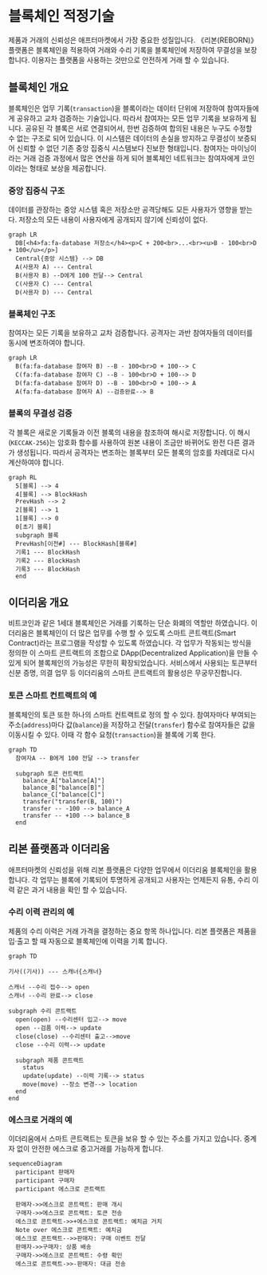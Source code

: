 # 블록체인 적정기술

제품과 거래의 신뢰성은 애프터마켓에서 가장 중요한 성질입니다. 《리본(REBORN)》 플랫폼은 블록체인을 적용하여 거래와 수리 기록을 블록체인에 저장하여 무결성을 보장합니다. 이용자는 플랫폼을 사용하는 것만으로 안전하게 거래 할 수 있습니다.

## 블록체인 개요

블록체인은 업무 기록(`transaction`)을 블록이라는 데이터 단위에 저장하여 참여자들에게 공유하고 교차 검증하는 기술입니다. 따라서 참여자는 모든 업무 기록을 보유하게 됩니다. 공유된 각 블록은 서로 연결되어서, 한번 검증하여 합의된 내용은 누구도 수정할 수 없는 구조로 되어 있습니다. 이 시스템은 데이터의 손실을 방지하고 무결성이 보증되어 신뢰할 수 없던 기존 중앙 집중식 시스템보다 진보한 형태입니다. 참여자는 마이닝이라는 거래 검증 과정에서 많은 연산을 하게 되어 블록체인 네트워크는 참여자에게 코인이라는 형태로 보상을 제공합니다.

### 중앙 집중식 구조

데이터를 관장하는 중앙 시스템 혹은 저장소만 공격당해도 모든 사용자가 영향을 받는다. 저장소의 모든 내용이 사용자에게 공개되지 않기에 신뢰성이 없다.

```mermaid
graph LR
  DB[<h4>fa:fa-database 저장소</h4><p>C + 200<br>...<br><u>B - 100<br>D + 100</u></p>]
  Central{중앙 시스템} --> DB
  A(사용자 A) --- Central
  B(사용자 B) --D에게 100 전달--> Central
  C(사용자 C) --- Central
  D(사용자 D) --- Central
```

### 블록체인 구조

참여자는 모든 기록을 보유하고 교차 검증합니다. 공격자는 과반 참여자들의 데이터를 동시에 변조하여야 합니다.

```mermaid
graph LR
  B(fa:fa-database 참여자 B) --B - 100<br>D + 100--> C
  C(fa:fa-database 참여자 C) --B - 100<br>D + 100--> D
  D(fa:fa-database 참여자 D) --B - 100<br>D + 100--> A
  A(fa:fa-database 참여자 A) --검증완료--> B
```

### 블록의 무결성 검증

각 블록은 새로운 기록들과 이전 블록의 내용을 참조하여 해시로 저장합니다. 이 해시(`KECCAK-256`)는 암호화 함수를 사용하여 원본 내용이 조금만 바뀌어도 완전 다른 결과가 생성됩니다. 따라서 공격자는 변조하는 블록부터 모든 블록의 암호를 차례대로 다시 계산하여야 합니다.

```mermaid
graph RL
  5[블록] --> 4
  4[블록] --> BlockHash
  PrevHash --> 2
  2[블록] --> 1
  1[블록] --> 0
  0[초기 블록]
  subgraph 블록
  PrevHash[이전#] --- BlockHash[블록#]
  기록1 --- BlockHash
  기록2 --- BlockHash
  기록3 --- BlockHash
  end
```

## 이더리움 개요

비트코인과 같은 1세대 블록체인은 거래를 기록하는 단순 화폐의 역할만 하였습니다. 이더리움은 블록체인이 더 많은 업무를 수행 할 수 있도록 스마트 콘트랙트(Smart Contract)라는 프로그램을 작성할 수 있도록 하였습니다. 각 업무가 작동되는 방식을 정의한 이 스마트 콘트랙트의 조합으로 DApp(Decentralized Application)을 만들 수 있게 되어 블록체인의 가능성은 무한히 확장되었습니다. 서비스에서 사용되는 토큰부터 신분 증명, 의결 업무 등 이더리움의 스마트 콘트랙트의 활용성은 무궁무진합니다.

### 토큰 스마트 컨트랙트의 예

블록체인의 토큰 또한 하나의 스마트 컨트랙트로 정의 할 수 있다. 참여자마다 부여되는 주소(`address`)마다 값(`balance`)을 저장하고 전달(`transfer`) 함수로 참여자들은 값을 이동시킬 수 있다. 이때 각 함수 요청(`transaction`)을 블록에 기록 한다.

```mermaid
graph TD
  참여자A -- B에게 100 전달 --> transfer

  subgraph 토큰 컨트랙트
    balance_A["balance[A]"]
    balance_B["balance[B]"]
    balance_C["balance[C]"]
    transfer("transfer(B, 100)")
    transfer -- -100 --> balance_A
    transfer -- +100 --> balance_B
  end
```

## 리본 플랫폼과 이더리움

애프터마켓의 신뢰성을 위해 리본 플랫폼은 다양한 업무에서 이더리움 블록체인을 활용합니다. 각 업무는 블록에 기록되어 투명하게 공개되고 사용자는 언제든지 유통, 수리 이력 같은 과거 내용을 확인 할 수 있습니다.

### 수리 이력 관리의 예

제품의 수리 이력은 거래 가격을 결정하는 중요 항목 하나입니다. 리본 플랫폼은 제품을 입·출고 할 때 자동으로 블록체인에 이력을 기록 합니다.

```mermaid
graph TD

기사((기사)) --- 스캐너{스캐너}

스캐너 --수리 접수--> open
스캐너 --수리 완료--> close

subgraph 수리 콘트랙트
  open(open) --수리센터 입고--> move
  open --검품 이력--> update
  close(close) --수리센터 출고-->move
  close --수리 이력--> update

  subgraph 제품 콘트랙트
    status
    update(update) --이력 기록--> status
    move(move) --장소 변경--> location
  end
end
```

### 에스크로 거래의 예

이더리움에서 스마트 콘트랙트는 토큰을 보유 할 수 있는 주소를 가지고 있습니다. 중계자 없이 안전한 에스크로 중고거래를 가능하게 합니다.

```mermaid
sequenceDiagram
  participant 판매자
  participant 구매자
  participant 에스크로 콘트랙트

  판매자->>에스크로 콘트랙트: 판매 개시
  구매자->>에스크로 콘트랙트: 토큰 전송
  에스크로 콘트랙트->>+에스크로 콘트랙트: 예치금 거치  
  Note over 에스크로 콘트랙트: 예치금
  에스크로 콘트랙트-->>판매자: 구매 이벤트 전달
  판매자->>구매자: 상품 배송
  구매자->>에스크로 콘트랙트: 수령 확인
  에스크로 콘트랙트->>-판매자: 대금 전송
```